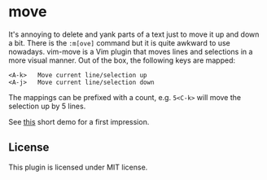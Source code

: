 # move

It's annoying to delete and yank parts of a text just to move it up and down a
bit. There is the `:m[ove]` command but it is quite awkward to use nowadays.
vim-move is a Vim plugin that moves lines and selections in a more visual
manner. Out of the box, the following keys are mapped:

    <A-k>   Move current line/selection up
    <A-j>   Move current line/selection down

The mappings can be prefixed with a count, e.g. `5<C-k>` will move the selection
up by 5 lines.

See [this](http://i.imgur.com/gIw2CCD.gif) short demo for a first impression.


## License

This plugin is licensed under MIT license.
